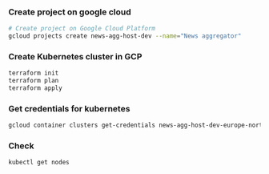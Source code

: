 ### Create project on google cloud

```bash
# Create project on Google Cloud Platform
gcloud projects create news-agg-host-dev --name="News aggregator"
```

### Create Kubernetes cluster in GCP

```bash
terraform init
terraform plan
terraform apply
```

### Get credentials for kubernetes

```bash
gcloud container clusters get-credentials news-agg-host-dev-europe-north1 --zone europe-north1 --project news-agg-host-dev
```

### Check

```bash
kubectl get nodes
```
